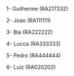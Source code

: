 1- Guilherme  (RA217332)

2- Joao  (RA111111)

3- Bia  (RA222222)

4- Lucca  (RA333333)

5- Pedro  (RA444444)

6- Luiz (RA020202)